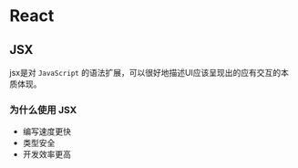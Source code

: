 # React

## JSX

jsx是对 `JavaScript` 的语法扩展，可以很好地描述UI应该呈现出的应有交互的本质体现。

### 为什么使用 JSX

+ 编写速度更快
+ 类型安全
+ 开发效率更高